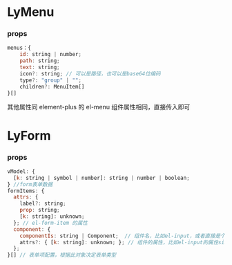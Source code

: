 # LyMenu

### props

```js
menus：{
    id: string | number;
    path: string;
    text: string;
    icon?: string; // 可以是路径，也可以是base64位编码
    type?: "group" | "";
    children?: MenuItem[]
}[]
```

其他属性同 element-plus 的 el-menu 组件属性相同，直接传入即可

# LyForm

### props

```js
vModel: {
  [k: string | symbol | number]: string | number | boolean;
} //form表单数据
formItems: {
  attrs: {
    label?: string;
    prop: string;
    [k: string]: unknown;
  }; // el-form-item 的属性
  component: {
    componentIs: string | Component;  // 组件名，比如el-input，或者直接是个组件
    attrs?: { [k: string]: unknown; }; // 组件的属性，比如el-input的属性size...
  };
}[] // 表单项配置，根据此对象决定表单类型
```
